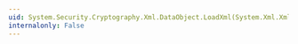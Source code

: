 ```yaml
---
uid: System.Security.Cryptography.Xml.DataObject.LoadXml(System.Xml.XmlElement)
internalonly: False
---
```

